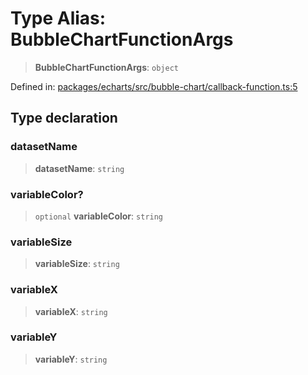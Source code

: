 # Type Alias: BubbleChartFunctionArgs

> **BubbleChartFunctionArgs**: `object`

Defined in: [packages/echarts/src/bubble-chart/callback-function.ts:5](https://github.com/GeoDaCenter/openassistant/blob/a9f2271d1019f6c25c10dd4b3bdb64fcf16999b2/packages/echarts/src/bubble-chart/callback-function.ts#L5)

## Type declaration

### datasetName

> **datasetName**: `string`

### variableColor?

> `optional` **variableColor**: `string`

### variableSize

> **variableSize**: `string`

### variableX

> **variableX**: `string`

### variableY

> **variableY**: `string`
